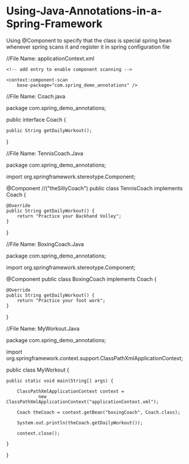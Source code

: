 # Using-Java-Annotations-in-a-Spring-Framework
Using @Component to specify that the class is special spring bean whenever spring scans it and register it in spring configuration file

//File Name: applicationContext.xml

<?xml version="1.0" encoding="UTF-8"?>
<beans xmlns="http://www.springframework.org/schema/beans"
	xmlns:xsi="http://www.w3.org/2001/XMLSchema-instance"
	xmlns:context="http://www.springframework.org/schema/context"
	xsi:schemaLocation="http://www.springframework.org/schema/beans
    http://www.springframework.org/schema/beans/spring-beans.xsd
    http://www.springframework.org/schema/context
    http://www.springframework.org/schema/context/spring-context.xsd">
    
	<!-- add entry to enable component scanning -->

	<context:component-scan
		base-package="com.spring_demo_annotations" />

</beans>

//File Name: Coach.java

package com.spring_demo_annotations;

public interface Coach {
	
	public String getDailyWorkout();

}

//File Name: TennisCoach.Java

package com.spring_demo_annotations;

import org.springframework.stereotype.Component;

@Component //("theSillyCoach")
public class TennisCoach implements Coach {

	@Override
	public String getDailyWorkout() {
		return "Practice your Backhand Volley";
	}

}

//File Name: BoxingCoach.Java

package com.spring_demo_annotations;

import org.springframework.stereotype.Component;

@Component
public class BoxingCoach implements Coach {

	@Override
	public String getDailyWorkout() {
		return "Practice your foot work";
	}

}

//File Name: MyWorkout.Java

package com.spring_demo_annotations;

import org.springframework.context.support.ClassPathXmlApplicationContext;

public class MyWorkout {

	public static void main(String[] args) {
		
		ClassPathXmlApplicationContext context = 
				new ClassPathXmlApplicationContext("applicationContext.xml");
		
		Coach theCoach = context.getBean("boxingCoach", Coach.class);
		
		System.out.println(theCoach.getDailyWorkout());
		
		context.close();

	}

}
